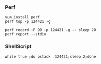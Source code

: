 ### Perf
```
yum install perf
perf top -p 124421 -g

perf record -F 99 -p 124421 -g -- sleep 20
perf report --stdio

```
### ShellScript
```
while true ;do pstack  124421;sleep 2;done
```
